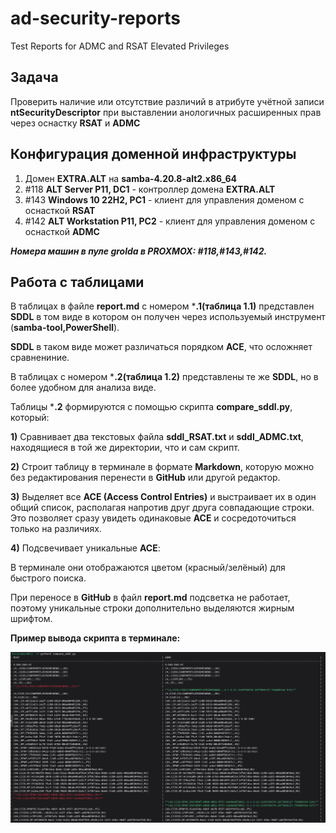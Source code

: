 # ad-security-reports
Test Reports for ADMC and RSAT Elevated Privileges

## Задача
Проверить наличие или отсутствие различий в атрибуте учётной записи **ntSecurityDescriptor**
при выставлении анологичных расширенных прав через оснастку **RSAT** и **ADMC**

## Конфигурация доменной инфраструктуры
1) Домен **EXTRA.ALT** на **samba-4.20.8-alt2.x86_64**
2) #118 **ALT Server P11,  DC1** - контроллер домена **EXTRA.ALT**
3) #143 **Windows 10 22H2, PC1** - клиент для управления доменом с оснасткой **RSAT**
4) #142 **ALT Workstation P11, PC2** - клиент для управления доменом с оснасткой **ADMC**

_**Номера машин в пуле grolda в PROXMOX: #118,#143,#142.**_

## Работа с таблицами
В таблицах в файле **report.md** с номером ***.1(таблица 1.1)** представлен **SDDL** в том виде в котором он получен через используемый инструмент (**samba-tool,PowerShell**).

**SDDL** в таком виде может различаться порядком **ACE**, что осложняет сравнениние.

В таблицах с номером ***.2(таблица 1.2)** представлены те же **SDDL**, но в более удобном для анализа виде.

Таблицы ***.2** формируются с помощью скрипта **compare_sddl.py**, который:

**1)** Сравнивает два текстовых файла **sddl_RSAT.txt** и **sddl_ADMC.txt**, находящиеся в той же директории, что и сам скрипт.

**2)** Строит таблицу в терминале в формате **Markdown**, которую можно без редактирования перенести в **GitHub** или другой редактор.

**3)** Выделяет все **ACE (Access Control Entries)** и выстраивает их в один общий список, располагая напротив друг друга совпадающие строки. Это позволяет сразу увидеть одинаковые **ACE** и сосредоточиться только на различиях.

**4)** Подсвечивает уникальные **ACE**:

В терминале они отображаются цветом (красный/зелёный) для быстрого поиска.

При переносе в **GitHub** в файл **report.md** подсветка не работает, поэтому уникальные строки дополнительно выделяются жирным шрифтом.


**Пример вывода скрипта в терминале:**

![SDDL compare example](examples/images/sddl_compare_example.png)
